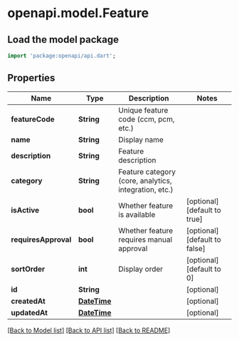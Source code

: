 # openapi.model.Feature

## Load the model package
```dart
import 'package:openapi/api.dart';
```

## Properties
Name | Type | Description | Notes
------------ | ------------- | ------------- | -------------
**featureCode** | **String** | Unique feature code (ccm, pcm, etc.) | 
**name** | **String** | Display name | 
**description** | **String** | Feature description | 
**category** | **String** | Feature category (core, analytics, integration, etc.) | 
**isActive** | **bool** | Whether feature is available | [optional] [default to true]
**requiresApproval** | **bool** | Whether feature requires manual approval | [optional] [default to false]
**sortOrder** | **int** | Display order | [optional] [default to 0]
**id** | **String** |  | [optional] 
**createdAt** | [**DateTime**](DateTime.md) |  | [optional] 
**updatedAt** | [**DateTime**](DateTime.md) |  | [optional] 

[[Back to Model list]](../README.md#documentation-for-models) [[Back to API list]](../README.md#documentation-for-api-endpoints) [[Back to README]](../README.md)


